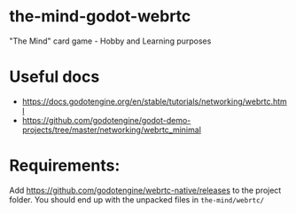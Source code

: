 # the-mind-godot-webrtc

"The Mind" card game - Hobby and Learning purposes

# Useful docs

- https://docs.godotengine.org/en/stable/tutorials/networking/webrtc.html
- https://github.com/godotengine/godot-demo-projects/tree/master/networking/webrtc_minimal

# Requirements:

Add https://github.com/godotengine/webrtc-native/releases to the project folder. You should end up with the unpacked files in `the-mind/webrtc/`
